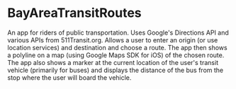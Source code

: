# BayAreaTransitRoutes
An app for riders of public transportation.
Uses Google's Directions API and various APIs from 511Transit.org.
Allows a user to enter an origin (or use location services) and destination and choose a route.
The app then shows a polyline on a map (using Google Maps SDK for iOS) of the chosen route.
The app also shows a marker at the current location of the user's transit vehicle (primarily for buses) and displays the distance
of the bus from the stop where the user will board the vehicle.

